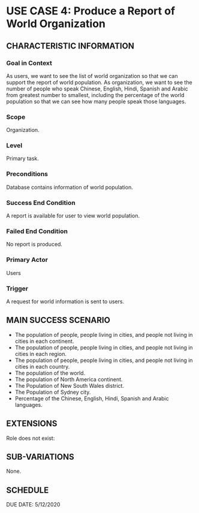 # USE CASE 4: Produce a Report of World Organization
## CHARACTERISTIC INFORMATION

### Goal in Context

As users, we want to see the list of world organization so that we can support the report of world population.
As organization, we want to see the number of people who speak Chinese, English, Hindi, Spanish and Arabic from greatest number to smallest, including the percentage of the world population so that we can see how many people speak those languages. 

### Scope

Organization.

### Level

Primary task.

### Preconditions

Database contains information of world population.

### Success End Condition

A report is available for user to view world population.

### Failed End Condition

No report is produced.

### Primary Actor

Users

### Trigger

A request for world information is sent to users.

## MAIN SUCCESS SCENARIO
- The population of people, people living in cities, and people not living in cities in each continent.
- The population of people, people living in cities, and people not living in cities in each region.
- The population of people, people living in cities, and people not living in cities in each country.
- The population of the world.
- The population of North America continent.
- The Population of New South Wales district.
- The Population of Sydney city.
- Percentage of the Chinese, English, Hindi, Spanish and Arabic languages.

## EXTENSIONS

Role does not exist:

## SUB-VARIATIONS

None.

## SCHEDULE

DUE DATE: 5/12/2020
